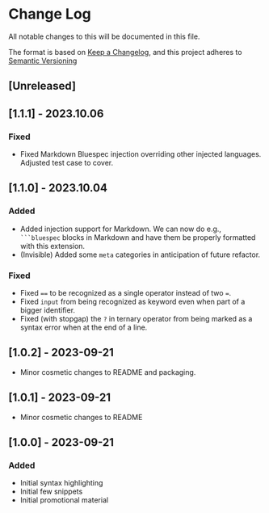 # Change Log

All notable changes to this will be documented in this file.

The format is based on [Keep a Changelog](https://keepachangelog.com/en/1.0.0/),
and this project adheres to [Semantic Versioning](https://semver.org/spec/v2.0.0.html)

## [Unreleased]

## [1.1.1] - 2023.10.06

### Fixed
- Fixed Markdown Bluespec injection overriding other injected languages. Adjusted test case to cover.

## [1.1.0] - 2023.10.04

### Added
- Added injection support for Markdown. We can now do e.g., ` ```bluespec ` blocks in Markdown and have them be properly formatted with this extension.
- (Invisible) Added some `meta` categories in anticipation of future refactor.

### Fixed
- Fixed `==` to be recognized as a single operator instead of two `=`.
- Fixed `input` from being recognized as keyword even when part of a bigger identifier.
- Fixed (with stopgap) the `?` in ternary operator from being marked as a syntax error when at the end of a line. 

## [1.0.2] - 2023-09-21

- Minor cosmetic changes to README and packaging.

## [1.0.1] - 2023-09-21

- Minor cosmetic changes to README

## [1.0.0] - 2023-09-21
### Added

- Initial syntax highlighting
- Initial few snippets
- Initial promotional material
